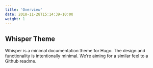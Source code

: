 ```yaml
---
title: 'Overview'
date: 2018-11-28T15:14:39+10:00
weight: 1
---
```


## Whisper Theme

Whisper is a minimal documentation theme for Hugo. The design and functionality is intentionally minimal. We’re aiming for a similar feel to a Github readme.
